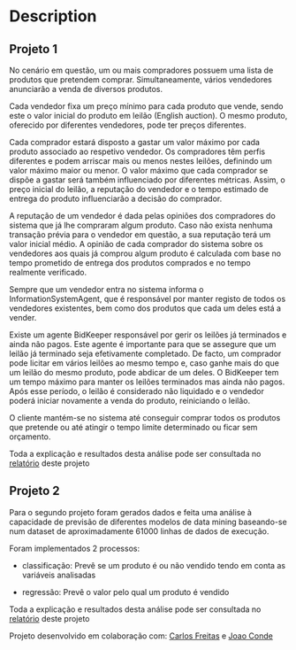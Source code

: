 # Description

## Projeto 1

No cenário em questão, um ou mais compradores possuem uma lista de produtos que pretendem comprar. Simultaneamente, vários vendedores anunciarão a venda de diversos produtos.

Cada vendedor fixa um preço mínimo para cada produto que vende, sendo este o valor inicial do produto em leilão (English auction). O mesmo produto, oferecido por diferentes vendedores, pode ter preços diferentes.

Cada comprador estará disposto a gastar um valor máximo por cada produto associado ao respetivo vendedor. Os compradores têm perfis diferentes e podem arriscar mais ou menos nestes leilões, definindo um valor máximo maior ou menor. O valor máximo que cada comprador se dispõe a gastar será também influenciado por diferentes métricas. Assim, o preço inicial do leilão, a reputação do vendedor e o tempo estimado de entrega do produto influenciarão a decisão do comprador.

A reputação de um vendedor é dada pelas opiniões dos compradores do sistema que já lhe compraram algum produto. Caso não exista nenhuma transação prévia para o vendedor em questão, a sua reputação terá um valor inicial médio. A opinião de cada comprador do sistema sobre os vendedores aos quais já comprou algum produto é calculada com base no tempo prometido de entrega dos produtos comprados e no tempo realmente verificado.

Sempre que um vendedor entra no sistema informa o InformationSystemAgent, que é responsável por manter registo de todos os vendedores existentes, bem como dos produtos que cada um deles está a vender.

Existe um agente BidKeeper responsável por gerir os leilões já terminados e ainda não pagos. Este agente é importante para que se assegure que um leilão já terminado seja efetivamente completado. De facto, um comprador pode licitar em vários leilões ao mesmo tempo e, caso ganhe mais do que um leilão do mesmo produto, pode abdicar de um deles. O BidKeeper tem um tempo máximo para manter os leilões terminados mas ainda não pagos. Após esse período, o leilão é considerado não liquidado e o vendedor poderá iniciar novamente a venda do produto, reiniciando o leilão.

O cliente mantém-se no sistema até conseguir comprar todos os produtos que pretende ou até atingir o tempo limite determinado ou ficar sem orçamento.

Toda a explicação e resultados desta análise pode ser consultada no [relatório](https://github.com/luisnmartins/feup-aiad/blob/master/projeto_1/relatorio.pdf) deste projeto 

## Projeto 2

Para o segundo projeto foram gerados dados e feita uma análise à capacidade de previsão de diferentes modelos de data mining  baseando-se num dataset de aproximadamente 61000 linhas de dados de execução.

Foram implementados 2 processos:
* classificação: Prevê se um produto é ou não vendido tendo em conta as variáveis analisadas

* regressão: Prevê o valor pelo qual um produto é vendido

Toda a explicação e resultados desta análise pode ser consultada no [relatório](https://github.com/luisnmartins/feup-aiad/blob/master/projeto_2/relatorio.pdf) deste projeto 

Projeto desenvolvido em colaboração com: [Carlos Freitas](https://github.com/CarlosFr97) e [Joao Conde](https://github.com/joao-conde)
